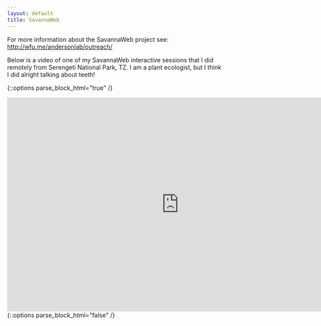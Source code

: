 ```yaml
---
layout: default
title: SavannaWeb
---
```


For more information about the SavannaWeb project see: http://wfu.me/andersonlab/outreach/

Below is a video of one of my SavannaWeb interactive sessions that I did remotely from Serengeti National Park, TZ. I am a plant ecologist, but I think I did alright talking about teeth!

{::options parse_block_html="true" /}
<iframe width="800px" height="500px" src="https://www.youtube.com/embed/wxKugBqchM4" frameborder="0" allow="autoplay; encrypted-media" allowfullscreen></iframe>
{::options parse_block_html="false" /}
